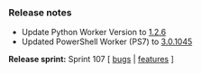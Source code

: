 ### Release notes
<!-- Please add your release notes in the following format:
- My change description (#PR)
-->
- Update Python Worker Version to [1.2.6](https://github.com/Azure/azure-functions-python-worker/releases/tag/1.2.6)
- Updated PowerShell Worker (PS7) to [3.0.1045](https://github.com/Azure/azure-functions-powershell-worker/releases/tag/v3.0.1045)

**Release sprint:** Sprint 107
[ [bugs](https://github.com/Azure/azure-functions-host/issues?q=is%3Aissue+milestone%3A%22Functions+Sprint+107%22+label%3Abug+is%3Aclosed) | [features](https://github.com/Azure/azure-functions-host/issues?q=is%3Aissue+milestone%3A%22Functions+Sprint+107%22+label%3Afeature+is%3Aclosed) ]
